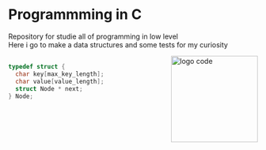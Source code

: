 # Programmming in C

Repository for studie all of programming in low level\
Here i go to make a data structures and some tests for my curiosity


<img src="https://cdn-icons-png.flaticon.com/512/868/868786.png" min-width="10px" max-width="200px" width="175" align="right" alt="logo code">

##

```C
typedef struct {
  char key[max_key_length]; 
  char value[value_length]; 
  struct Node * next; 
} Node;
```
